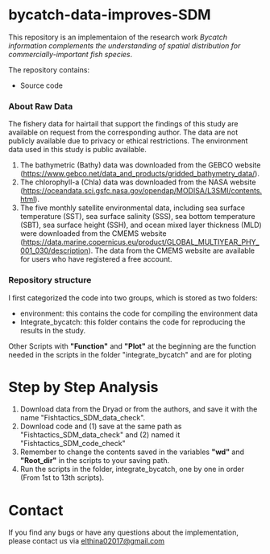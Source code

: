 # bycatch-data-improves-SDM
This repository is an implementaion of the research work *Bycatch information complements the understanding of spatial distribution for commercially-important fish species*.

The repository contains:
- Source code

### About Raw Data
The fishery data for hairtail that support the findings of this study are available on request from the corresponding author. The data are not publicly available due to privacy or ethical restrictions.
The environment data used in this study is public available.  

1. The bathymetric (Bathy) data was downloaded from the GEBCO website (https://www.gebco.net/data_and_products/gridded_bathymetry_data/). 
2. The chlorophyll-a (Chla) data was downloaded from the NASA website (https://oceandata.sci.gsfc.nasa.gov/opendap/MODISA/L3SMI/contents.html). 
3. The five monthly satellite environmental data, including sea surface temperature (SST), sea surface salinity (SSS), sea bottom temperature (SBT), sea surface height (SSH), and ocean mixed layer thickness (MLD) were downloaded from the CMEMS website (https://data.marine.copernicus.eu/product/GLOBAL_MULTIYEAR_PHY_001_030/description). The data from the CMEMS website are available for users who have registered a free account.

### Repository structure
I first categorized the code into two groups, which is stored as two folders: 
- environment: this contains the code for compiling the environment data
- Integrate_bycatch: this folder contains the code for reproducing the results in the study.

Other Scripts with **"Function"** and **"Plot"** at the beginning are the function needed in the scripts in the folder "integrate_bycatch" and are for ploting


# Step by Step Analysis
1. Download data from the Dryad or from the authors, and save it with the name "Fishtactics_SDM_data_check". 
2. Download code and (1) save at the same path as "Fishtactics_SDM_data_check" and (2) named it "Fishtactics_SDM_code_check"
3. Remember to change the contents saved in the variables **"wd"** and **"Root_dir"** in the scripts to your saving path. 
4. Run the scripts in the folder, integrate_bycatch, one by one in order (From 1st to 13th scripts).

# Contact
If you find any bugs or have any questions about the implementation, please contact us via elthina02017@gmail.com

